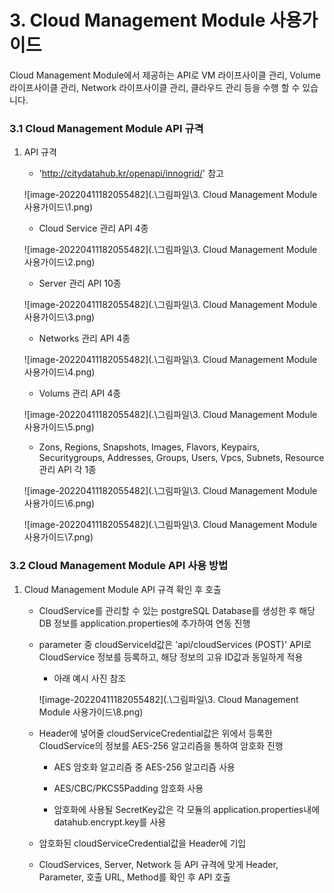 # 3. Cloud Management Module 사용가이드

Cloud Management Module에서 제공하는 API로 VM 라이프사이클 관리, Volume 라이프사이클 관리, Network 라이프사이클 관리, 클라우드 관리 등을 수행 할 수 있습니다.



### 3.1 Cloud Management Module API 규격

1. API 규격
   + 'http://citydatahub.kr/openapi/innogrid/' 참고

   ![image-20220411182055482](.\그림파일\3. Cloud Management Module 사용가이드\1.png)

   + Cloud Service 관리 API 4종

   ![image-20220411182055482](.\그림파일\3. Cloud Management Module 사용가이드\2.png)

   + Server 관리 API 10종

   ![image-20220411182055482](.\그림파일\3. Cloud Management Module 사용가이드\3.png)

   + Networks 관리 API 4종
   
   ![image-20220411182055482](.\그림파일\3. Cloud Management Module 사용가이드\4.png)
   
   + Volums 관리 API 4종
   
   ![image-20220411182055482](.\그림파일\3. Cloud Management Module 사용가이드\5.png)
   
   + Zons, Regions, Snapshots, Images, Flavors, Keypairs, Securitygroups, Addresses, Groups, Users, Vpcs, Subnets, Resource 관리 API 각 1종
   
   ![image-20220411182055482](.\그림파일\3. Cloud Management Module 사용가이드\6.png)
   
   ![image-20220411182055482](.\그림파일\3. Cloud Management Module 사용가이드\7.png)
   
   

### 3.2 Cloud Management Module API 사용 방법

1. Cloud Management Module API 규격 확인 후 호출

   + CloudService를 관리할 수 있는 postgreSQL Database를 생성한 후 해당 DB 정보를 application.properties에 추가하여 연동 진행
   
   + parameter 중 cloudServiceId값은 'api/cloudServices (POST)' API로 CloudService 정보를 등록하고,  해당 정보의 고유 ID값과 동일하게 적용
   
     * 아래 예시 사진 참조
   
     ![image-20220411182055482](.\그림파일\3. Cloud Management Module 사용가이드\8.png)

   + Header에 넣어줄 cloudServiceCredential값은 위에서 등록한 CloudService의 정보를 AES-256 알고리즘을 통하여 암호화 진행

     + AES 암호화 알고리즘 중 AES-256 알고리즘 사용
   
     + AES/CBC/PKCS5Padding 암호화 사용
   
     + 암호화에 사용될 SecretKey값은 각 모듈의 application.properties내에 datahub.encrypt.key를 사용
   
   + 암호화된 cloudServiceCredential값을 Header에 기입
   
   + CloudServices, Server, Network 등 API 규격에 맞게 Header, Parameter, 호출 URL, Method를 확인 후 API 호출
